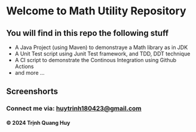 # Welcome to Math Utility Repository

## You will find in this repo the following stuff

* A Java Project (using Maven) to demonstraye a Math library as in JDK
* A Unit Test script using Junit Test framework, and TDD, DDT technique
* A CI script to demonstrate the Continous Integration using Github Actions
* and more ...

## Screenshorts

### Connect me via: huytrinh180423@gmail.com

#### &#169; 2024 Trịnh Quang Huy

